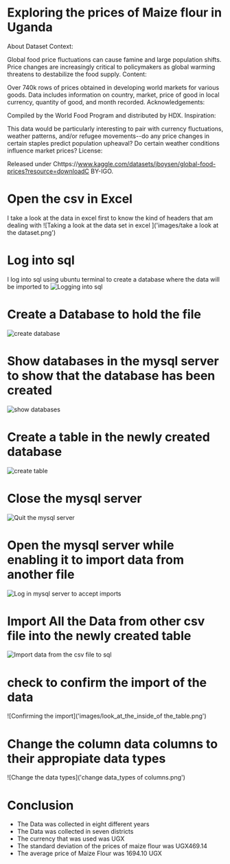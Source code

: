 # Exploring the prices of Maize flour in Uganda
About Dataset
Context:

Global food price fluctuations can cause famine and large population shifts. Price changes are increasingly critical to policymakers as global warming threatens to destabilize the food supply.
Content:

Over 740k rows of prices obtained in developing world markets for various goods. Data includes information on country, market, price of good in local currency, quantity of good, and month recorded.
Acknowledgements:

Compiled by the World Food Program and distributed by HDX.
Inspiration:

This data would be particularly interesting to pair with currency fluctuations, weather patterns, and/or refugee movements--do any price changes in certain staples predict population upheaval? Do certain weather conditions influence market prices?
License:

Released under Chttps://www.kaggle.com/datasets/jboysen/global-food-prices?resource=downloadC BY-IGO.


# Open the csv in Excel
I take a look at the data in excel first to know the kind of headers that am dealing with 
![Taking a look at the data set in excel ]('images/take a look at the dataset.png')

# Log into sql 
I log into sql using ubuntu terminal to create a database where the data will be imported to
![Logging into sql ]('images/logging_into_sql_using_ubuntu_terminal.png')

# Create a Database to hold the file
![create database ]('images/create_database_for_food_prices.png')

# Show databases in the mysql server to show that the database has been created 
![show databases ]('images/show_databases.png')

# Create a table in the newly created database
![create table ]('images/create_table_to_hold_all_data_from_excel.png')

# Close the mysql server
![Quit the mysql server]('images/quit.png')

# Open the mysql server while enabling it to import data from another file
![Log in mysql server to accept imports]('images/Login_again_but_allow_local_import_files.png')

# Import All the Data from other csv file into the newly created table
![Import data from the csv file to sql]('images/successfully_imported_excel_data_into_sql.png')

# check to confirm the import of the data
![Confirming the import]('images/look_at_the_inside_of the_table.png')

# Change the column data columns to their appropiate data types
![Change the data types]('change data_types of columns.png')

# Conclusion 
- The Data was collected in eight different years
- The Data was collected in seven districts
- The currency that was used was UGX
- The standard deviation of the prices of maize flour was UGX469.14
- The average price of Maize Flour was 1694.10 UGX 





